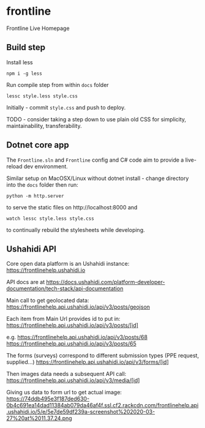 # frontline

Frontline Live Homepage


## Build step

Install less

    npm i -g less

Run compile step from within `docs` folder

    lessc style.less style.css

Initially - commit `style.css` and push to deploy.

TODO - consider taking a step down to use plain old CSS for simplicity, maintainability,
transferability.


## Dotnet core app

The `Frontline.sln` and `Frontline` config and C# code aim to provide a live-reload dev
environment.

Similar setup on MacOSX/Linux without dotnet install - change directory into the `docs` folder
then run:

    python -m http.server

to serve the static files on http://localhost:8000 and

    watch lessc style.less style.css

to continually rebuild the stylesheets while developing.



## Ushahidi API

Core open data platform is an Ushahidi instance: https://frontlinehelp.ushahidi.io

API docs are at https://docs.ushahidi.com/platform-developer-documentation/tech-stack/api-documentation

Main call to get geolocated data:
https://frontlinehelp.api.ushahidi.io/api/v3/posts/geojson

Each item from Main Url provides id to put in:
https://frontlinehelp.api.ushahidi.io/api/v3/posts/[id]

e.g.
https://frontlinehelp.api.ushahidi.io/api/v3/posts/68
https://frontlinehelp.api.ushahidi.io/api/v3/posts/65

The forms (surveys) correspond to different submission types (PPE request, supplied...)
https://frontlinehelp.api.ushahidi.io/api/v3/forms/[id]

Then images data needs a subsequent API call:
https://frontlinehelp.api.ushahidi.io/api/v3/media/[id]

Giving us data to form url to get actual image:
https://74ddb495e3f187ded630-0b4c691ea14dad11384ab079da46af4f.ssl.cf2.rackcdn.com/frontlinehelp.api.ushahidi.io/5/e/5e7de59df239a-screenshot%202020-03-27%20at%2011.37.24.png
